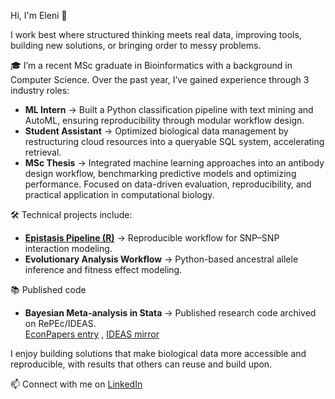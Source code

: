 Hi, I'm Eleni 👋

I work best where structured thinking meets real data, improving tools, building new solutions, or bringing order to messy problems.

🎓 I’m a recent MSc graduate in Bioinformatics with a background in Computer Science. Over the past year, I’ve gained experience through 3 industry roles:
- **ML Intern** → Built a Python classification pipeline with text mining and AutoML, ensuring reproducibility through modular workflow design.  
- **Student Assistant** → Optimized biological data management by restructuring cloud resources into a queryable SQL system, accelerating retrieval.  
- **MSc Thesis** → Integrated machine learning approaches into an antibody design workflow, benchmarking predictive models and optimizing performance. Focused on data-driven evaluation, reproducibility, and practical application in computational biology. 

🛠️ Technical projects include:
- **[Epistasis Pipeline (R)](https://github.com/ElNikolaidou/epistasis_sorghum_project)** → Reproducible workflow for SNP–SNP interaction modeling.  
- **Evolutionary Analysis Workflow** → Python-based ancestral allele inference and fitness effect modeling.

📚 Published code
- **Bayesian Meta-analysis in Stata** → Published research code archived on RePEc/IDEAS.  
  [EconPapers entry](https://econpapers.repec.org/software/bocbocode/s459051.htm) , [IDEAS mirror](https://ideas.repec.org/c/boc/bocode/s459051.html)


I enjoy building solutions that make biological data more accessible and reproducible, with results that others can reuse and build upon.

📫 Connect with me on [LinkedIn](https://www.linkedin.com/in/eleninikolaidou)


